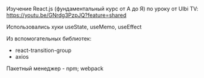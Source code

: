 Изучение React.js (фундаментальный курс от А до Я) по уроку от Ulbi TV: https://youtu.be/GNrdg3PzpJQ?feature=shared

Использовались хуки useState, useMemo, useEffect

Из вспомогательных библиотек:
+ react-transition-group
+ axios

Пакетный менеджер - npm; webpack